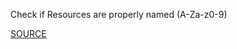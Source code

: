 Check if Resources are properly named (A-Za-z0-9)

[SOURCE](https://docs.aws.amazon.com/AWSCloudFormation/latest/UserGuide/resources-section-structure.html#resources-section-structure-logicalid)